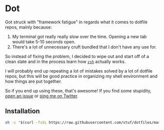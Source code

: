 # Dot

Got struck with "framework fatigue" in regards what it comes to dotfile repos, mainly because:

 1. My terminal got really really slow over the time. Opening a new tab would take 5-10 seconds open.
 2. There's a lot of unnecessary cruft bundled that I don't have any use for.

So instead of fixing the problem, I decided to wipe out and start off of a clean slate and in the process learn how [`zsh`](https://en.wikipedia.org/wiki/Z_shell) actually works.

I will probably end up repeating a lot of mistakes solved by a lot of dotfile repos, but this will be good practice in organizing my shell environment and how things are put together.

So if you end up using these, that's awesome! If you find some stupidity, [open an issue](https://github.com/stuf/dot/issues) or [ping me on Twitter](https://twitter.com/piparkaq).

## Installation

```sh
sh -c "$(curl -fsSL https://raw.githubusercontent.com/stuf/dotfiles/master/install.sh)"
```

